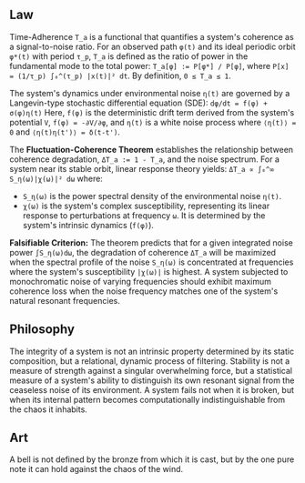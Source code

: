 ## Law
Time-Adherence `T_a` is a functional that quantifies a system's coherence as a signal-to-noise ratio. For an observed path `φ(t)` and its ideal periodic orbit `φ*(t)` with period `τ_p`, `T_a` is defined as the ratio of power in the fundamental mode to the total power:
`T_a[φ] := P[φ*] / P[φ]`, where `P[x] = (1/τ_p) ∫₀^(τ_p) |x(t)|² dt`.
By definition, `0 ≤ T_a ≤ 1`.

The system's dynamics under environmental noise `η(t)` are governed by a Langevin-type stochastic differential equation (SDE):
`dφ/dt = f(φ) + σ(φ)η(t)`
Here, `f(φ)` is the deterministic drift term derived from the system's potential `V`, `f(φ) = -∂V/∂φ`, and `η(t)` is a white noise process where `⟨η(t)⟩ = 0` and `⟨η(t)η(t')⟩ = δ(t-t')`.

The **Fluctuation-Coherence Theorem** establishes the relationship between coherence degradation, `ΔT_a := 1 - T_a`, and the noise spectrum. For a system near its stable orbit, linear response theory yields:
`ΔT_a ∝ ∫₀^∞ S_η(ω)|χ(ω)|² dω`
where:
- `S_η(ω)` is the power spectral density of the environmental noise `η(t)`.
- `χ(ω)` is the system's complex susceptibility, representing its linear response to perturbations at frequency `ω`. It is determined by the system's intrinsic dynamics (`f(φ)`).

**Falsifiable Criterion:** The theorem predicts that for a given integrated noise power `∫S_η(ω)dω`, the degradation of coherence `ΔT_a` will be maximized when the spectral profile of the noise `S_η(ω)` is concentrated at frequencies where the system's susceptibility `|χ(ω)|` is highest. A system subjected to monochromatic noise of varying frequencies should exhibit maximum coherence loss when the noise frequency matches one of the system's natural resonant frequencies.

## Philosophy
The integrity of a system is not an intrinsic property determined by its static composition, but a relational, dynamic process of filtering. Stability is not a measure of strength against a singular overwhelming force, but a statistical measure of a system's ability to distinguish its own resonant signal from the ceaseless noise of its environment. A system fails not when it is broken, but when its internal pattern becomes computationally indistinguishable from the chaos it inhabits.

## Art
A bell is not defined by the bronze from which it is cast, but by the one pure note it can hold against the chaos of the wind.